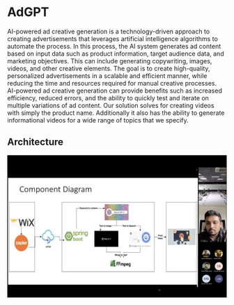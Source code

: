 # AdGPT

AI-powered ad creative generation is a technology-driven approach to creating advertisements that leverages artificial intelligence algorithms to automate the process. In this process, the AI system generates ad content based on input data such as product information, target audience data, and marketing objectives. This can include generating copywriting, images, videos, and other creative elements. The goal is to create high-quality, personalized advertisements in a scalable and efficient manner, while reducing the time and resources required for manual creative processes. AI-powered ad creative generation can provide benefits such as increased efficiency, reduced errors, and the ability to quickly test and iterate on multiple variations of ad content. Our solution solves for creating videos with simply the product name. Additionally it also has the ability to generate informational videos for a wide range of topics that we specify.

## Architecture
![Photos](img5.png)
